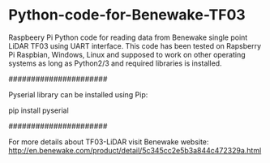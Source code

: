 # Python-code-for-Benewake-TF03
Raspbeery Pi Python code for reading data from Benewake single point LiDAR TF03 using UART interface.
This code has been tested on Rapsberry Pi Raspbian, Windows, Linux and supposed to work on other operating systems as long as Python2/3 and required libraries is installed.

######################

Pyserial library can be installed using Pip:

pip install pyserial

######################

For more details about TF03-LiDAR visit Benewake website:
http://en.benewake.com/product/detail/5c345cc2e5b3a844c472329a.html
